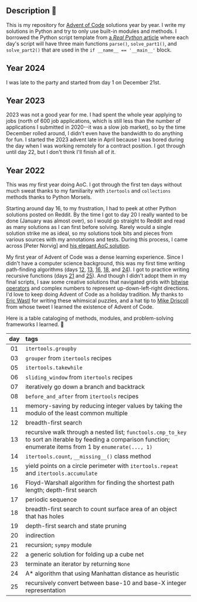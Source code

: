 ## Description 🎄

This is my repository for [Advent of Code](https://adventofcode.com/) solutions year by year. I write my solutions in Python and try to only use built-in modules and methods. I borrowed the Python script template from [a *Real Python* article](https://realpython.com/python-advent-of-code/#the-structure-of-a-solution) where each day's script will have three main functions `parse()`, `solve_part1()`, and `solve_part2()` that are used in the `if __name__ == '__main__'` block. 

## Year 2024

I was late to the party and started from day 1 on December 21st. 

## Year 2023 

2023 was not a good year for me. I had spent the whole year applying to jobs (north of 600 job applications, which is still less than the number of applications I submitted in 2020--it was a slow job market), so by the time December rolled around, I didn't even have the bandwidth to do anything for fun. I started the 2023 advent late in April because I was bored during the day when I was working remotely for a contract position. I got through until day 22, but I don't think I'll finish all of it.

## Year 2022

This was my first year doing AoC. I got through the first ten days without much sweat thanks to my familiarity with `itertools` and `collections` methods thanks to Python Morsels. 

Starting around day 16, to my frustration, I had to peek at other Python solutions posted on Reddit. By the time I got to day 20 I really wanted to be done (January was almost over), so I would go straight to Reddit and read as many solutions as I can first before solving. Rarely would a single solution strike me as ideal, so my solutions took bits and pieces from various sources with my annotations and tests. During this process, I came across [Peter Norvig] and [his elegant AoC solution](https://github.com/norvig/pytudes). 

My first year of Advent of Code was a dense learning experience. Since I didn't have a computer science background, this was my first time writing path-finding algorithms (days [12](https://github.com/amikami102/AdventOfCode/blob/1386eac2219ace58f82ba13bb7199d6a72ed0db9/year2022/day12_hill_climbing_algorithm.py), [13](https://github.com/amikami102/AdventOfCode/blob/bbe95de0983d5c93506494581cafc482190cf01d/year2022/day13_distress_signal.py), [16](https://github.com/amikami102/AdventOfCode/blob/54bdad0e0f1b672e53f3b69b3efd9ab8cf8fc041/year2022/day16_proboscidea_volcanium.py), [18](https://github.com/amikami102/AdventOfCode/blob/1710c6b423aab554e832e2c30b737a290420c58c/year2022/day18_boiling_boulders.py), and [24](https://github.com/amikami102/AdventOfCode/blob/54bdad0e0f1b672e53f3b69b3efd9ab8cf8fc041/year2022/day24_blizzard_basin.py)). I got to practice writing recursive functions (days [21](https://github.com/amikami102/AdventOfCode/blob/54bdad0e0f1b672e53f3b69b3efd9ab8cf8fc041/year2022/day21_moneky_math.py) and [25](https://github.com/amikami102/AdventOfCode/blob/54bdad0e0f1b672e53f3b69b3efd9ab8cf8fc041/year2022/day25_full_of_hot_air.py)). And though I didn't adopt them in my final scripts, I saw some creative solutions that navigated grids with [bitwise operators](https://github.com/juanplopes/advent-of-code-2022/blob/6794122df32a857827e0c49871e848afe62cff18/day16.py) and complex numbers to represent up-down-left-right directions. I'd love to keep doing Advent of Code as a holiday tradition. My thanks to [Eric Wastl](https://adventofcode.com/2022/about) for writing these whimsical puzzles, and a hat tip to [Mike Driscoll](https://twitter.com/driscollis?s=20) from whose tweet I learned the existence of Advent of Code.

Here is a table cataloging of methods, modules, and problem-solving frameworks I learned. 🎁

| day | tags |
|:--:| :---|
| 01 | `itertools.groupby` | 
| 03 | `grouper` from `itertools` recipes |
| 05 | `itertools.takewhile` |
| 06 | `sliding_window` from `itertools` recipes|
| 07 | iteratively go down a branch and backtrack|
| 08 | `before_and_after` from `itertools` recipes |
| 11 | memory-saving by reducing integer values by taking the modulo of the least common multiple |
| 12 | breadth-first search |
| 13 | recursive walk through a nested list; `functools.cmp_to_key` to sort an iterable by feeding a comparison function; enumerate items from 1 by `enumerate(..., 1)` |
| 14 | `itertools.count`, `__missing__()` class method|
| 15 | yield points on a circle perimeter with `itertools.repeat` and `itertools.accumulate`|
| 16 | Floyd-Warshall algorithm for finding the shortest path length; depth-first search|
| 17 | periodic sequence |
| 18 | breadth-first search to count surface area of an object that has holes|
| 19 | depth-first search and state pruning |
| 20 | indirection |
| 21 | recursion; `sympy` module|
| 22 | a generic solution for folding up a cube net |
| 23 | terminate an iterator by returning `None` |
| 24 | A* algorithm that using Manhattan distance as heuristic |
| 25 | recursively convert between base-10 and base-X integer representation |









